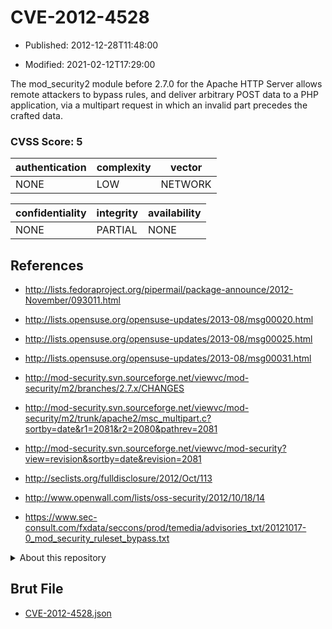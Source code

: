 # CVE-2012-4528

- Published: 2012-12-28T11:48:00

- Modified: 2021-02-12T17:29:00

The mod_security2 module before 2.7.0 for the Apache HTTP Server allows remote attackers to bypass rules, and deliver arbitrary POST data to a PHP application, via a multipart request in which an invalid part precedes the crafted data.

### CVSS Score: **5**

| authentication | complexity | vector |
| --- | --- | --- |
| NONE | LOW | NETWORK |

| confidentiality | integrity | availability |
| --- | --- | --- |
| NONE | PARTIAL | NONE |

## References

* http://lists.fedoraproject.org/pipermail/package-announce/2012-November/093011.html

* http://lists.opensuse.org/opensuse-updates/2013-08/msg00020.html

* http://lists.opensuse.org/opensuse-updates/2013-08/msg00025.html

* http://lists.opensuse.org/opensuse-updates/2013-08/msg00031.html

* http://mod-security.svn.sourceforge.net/viewvc/mod-security/m2/branches/2.7.x/CHANGES

* http://mod-security.svn.sourceforge.net/viewvc/mod-security/m2/trunk/apache2/msc_multipart.c?sortby=date&r1=2081&r2=2080&pathrev=2081

* http://mod-security.svn.sourceforge.net/viewvc/mod-security?view=revision&sortby=date&revision=2081

* http://seclists.org/fulldisclosure/2012/Oct/113

* http://www.openwall.com/lists/oss-security/2012/10/18/14

* https://www.sec-consult.com/fxdata/seccons/prod/temedia/advisories_txt/20121017-0_mod_security_ruleset_bypass.txt

<details>
<summary>About this repository</summary> 

  This repository is part of the project [Live Hack CVE](https://github.com/Live-Hack-CVE). Main website can be found [www.live-hack.org](https://www.live-hack.org) 
  
  Made by [Sn0wAlice](https://github.com/Sn0wAlice) for the people that care about security and need to have a feed of the latest CVEs. Hope you enjoy it, don't forget to star the repo and follow me on [Twitter](https://twitter.com/Sn0wAlice) and [Github](https://github.com/Sn0wAlice). And that is my [personnal website](https://www.alice-snow.me/)

  - [Home Page](https://github.com/Live-Hack-CVE)
  - [Framework](https://github.com/Live-Hack-CVE/cve-framework)
  - [CVE database](https://github.com/Live-Hack-CVE/full_database)
  - [Changelog](https://github.com/Live-Hack-CVE/Changelog)
</details>

## Brut File

* [CVE-2012-4528.json](https://raw.githubusercontent.com/Live-Hack-CVE/full_database/main/cves/2012/CVE-2012-4528.json)

